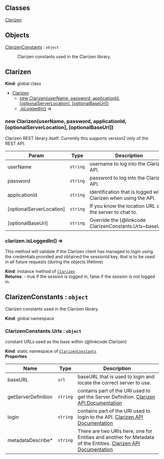 ## Classes

<dl>
<dt><a href="#Clarizen">Clarizen</a></dt>
<dd></dd>
</dl>

## Objects

<dl>
<dt><a href="#ClarizenConstants">ClarizenConstants</a> : <code>object</code></dt>
<dd><p>Clarizen constants used in the Clarizen library.</p>
</dd>
</dl>

<a name="Clarizen"></a>
## Clarizen
**Kind**: global class  

* [Clarizen](#Clarizen)
    * [new Clarizen(userName, password, applicationId, [optionalServerLocation], [optionalBaseUrl])](#new_Clarizen_new)
    * [.isLoggedIn()](#Clarizen+isLoggedIn) ⇒

<a name="new_Clarizen_new"></a>
### new Clarizen(userName, password, applicationId, [optionalServerLocation], [optionalBaseUrl])
Clarizen REST library itself. Currently this supports version2 only of the REST API.


| Param | Type | Description |
| --- | --- | --- |
| userName | <code>string</code> | username to log into the Clarizen API. |
| password | <code>string</code> | password to log into the Clarizen API. |
| applicationId | <code>string</code> | identification that is logged with Clarizen when using the API. |
| [optionalServerLocation] | <code>string</code> | If you know the location URL of the server to chat to. |
| [optionalBaseUrl] | <code>string</code> | Override the {@linkcode ClarizenConstants.Urls~baseURL} |

<a name="Clarizen+isLoggedIn"></a>
### clarizen.isLoggedIn() ⇒
This method will validate if the Clarizen client has managed to loginusing the credentials provided and obtained the sessionId key, that is tobe used in all future requests (during the objects lifetime)

**Kind**: instance method of <code>[Clarizen](#Clarizen)</code>  
**Returns**: - true if the session is logged in, false if the session is not logged in.  
<a name="ClarizenConstants"></a>
## ClarizenConstants : <code>object</code>
Clarizen constants used in the Clarizen library.

**Kind**: global namespace  
<a name="ClarizenConstants.Urls"></a>
### ClarizenConstants.Urls : <code>object</code>
constant URLs used as the base within {@linkcode Clarizen}

**Kind**: static namespace of <code>[ClarizenConstants](#ClarizenConstants)</code>  
**Properties**

| Name | Type | Description |
| --- | --- | --- |
| baseURL | <code>url</code> | baseURL that is used to login and locate the correct server to use. |
| getServerDefinition | <code>string</code> | contains part of the URI used to get the Server Definition. [Clarizen API Documentation](https://api.clarizen.com/V2.0/services/authentication/GetServerDefinition) |
| login | <code>string</code> | contains part of the URI used to login to the API. [Clarizen API Documentation](https://api.clarizen.com/V2.0/services/authentication/Login) |
| metadataDescribe* | <code>string</code> | There are two URIs here, one for Entities and another for Metadata of the Entities. [Clarizen API Documentation](https://api.clarizen.com/V2.0/services/#Metadata) |

